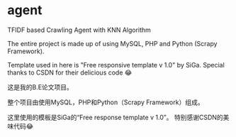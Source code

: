 # agent

TFIDF based Crawling Agent with KNN Algorithm

The entire project is made up of using MySQL, PHP and Python (Scrapy Framework).

Template used in here is "Free responsive template v 1.0" by SiGa.
Special thanks to CSDN for their delicious code 😂

这是我的B.E论文项目。

整个项目由使用MySQL，PHP和Python（Scrapy Framework）组成。

这里使用的模板是SiGa的“Free response template v 1.0”。
特别感谢CSDN的美味代码😂
